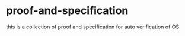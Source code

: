 # proof-and-specification
this is a collection of proof and specification for auto verification of OS
